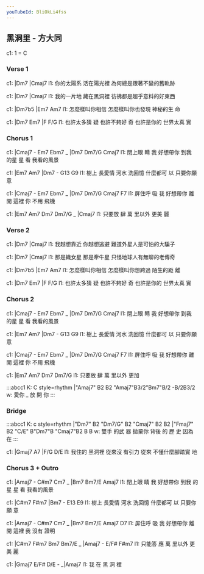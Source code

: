 ```yaml
---
youTubeId: BliOkLi4fss
---
```


## 黑洞里 - 方大同

c1: 1 = C

### Verse 1

c1: |Dm7                   |Cmaj7
l1:   你的太陽系 活在陽光裡  為何總是跟著不變的舊軌跡

c1: |Dm7                   |Cmaj7
l1:   我的一片地 藏在黑洞裡  彷彿都是超乎意料的好東西

c1: |Dm7b5                           |Em7      Am7
l1:   怎麼樣叫你相信 怎麼樣叫你也發現 神秘的生 命

c1:           |Dm7           Em7          |F        F/G
l1: 也許太多猜 疑 也許不夠好 奇 也許是你的 世界太真 實

### Chorus 1

c1: |Cmaj7  -     Em7      Ebm7 _ |Dm7  Dm7/G   Cmaj7 
l1:  閉上眼 睛 我 好想帶你 到我    的星 星   看 我看的風景

c1:     |Em7         Am7   |Dm7      -  G13      G9
l1: 樹上 長愛情 河水 洗回憶 什麼都可 以 只要你願 意

c1: |Cmaj7  -     Em7      Ebm7 _ |Dm7  Dm7/G   Cmaj7 F7
l1:  屏住呼 吸 我 好想帶你 離開    這裡      你 不用  飛機

c1: |Em7    Am7   Dm7    Dm7/G _ |Cmaj7
l1:  只要放 肆 萬 里以外 更美     麗

### Verse 2

c1: |Dm7                   |Cmaj7
l1:   我越想靠近 你越想逃避  難道外星人是可怕的大騙子

c1: |Dm7                   |Cmaj7
l1:   那是織女星 那是牽牛星  只怪地球人有無聊的老傳奇

c1: |Dm7b5                           |Em7      Am7
l1:   怎麼樣叫你相信 怎麼樣叫你想跨過 陌生的距 離

c1:           |Dm7           Em7          |F        F/G
l1: 也許太多猜 疑 也許不夠好 奇 也許是你的 世界太真 實

### Chorus 2

c1: |Cmaj7  -     Em7      Ebm7 _ |Dm7  Dm7/G   Cmaj7
l1:  閉上眼 睛 我 好想帶你 到我    的星 星   看 我看的風景

c1:     |Em7         Am7   |Dm7      -  G13      G9
l1: 樹上 長愛情 河水 洗回憶 什麼都可 以 只要你願 意

c1: |Cmaj7  -     Em7      Ebm7 _ |Dm7  Dm7/G   Cmaj7 F7
l1:  屏住呼 吸 我 好想帶你 離開    這裡      你 不用  飛機

c1: |Em7    Am7   Dm7    Dm7/G
l1:  只要放 肆 萬 里以外 更加     

:::abcc1
K: C style=rhythm
|"Amaj7" B2 B2 "Amaj7"B3/2"Bm7"B/2 -B/2B3/2
w: 愛你 _ 放 開 你
:::


### Bridge

:::abcc1
K: c style=rhythm
|"Dm7" B2 "Dm7/G" B2 "Cmaj7" B2 B2 |"Fmaj7" B2 "C/E" B"Dm7"B "Cmaj7"B2 B B
w: 雙手 的武 器 拋棄你 背後    的  歷  史      因為 在
:::

c1:       |Gmaj7         A7         |F/G            D/E
l1: 我住的 黑洞裡 從來沒 有引力 從來 不懂什麼腳踏實 地

### Chorus 3 + Outro

c1: |Amaj7  -     C#m7     Cm7 _  |Bm7  Bm7/E   Amaj7
l1:  閉上眼 睛 我 好想帶你 到我    的星 星   看 我看的風景

c1:     |C#m7        F#m7  |Bm7      -  E13      E9
l1: 樹上 長愛情 河水 洗回憶 什麼都可 以 只要你願 意

c1: |Amaj7  -     C#m7     Cm7 _  |Bm7  Bm7/E   Amaj7 D7
l1:  屏住呼 吸 我 好想帶你 離開    這裡      我 沒有  證明

c1: |C#m7   F#m7   Bm7    Bm7/E _ |Amaj7 - E/F# F#m7
l1:  只能答 應  萬 里以外 更美     麗

c1: |Gmaj7  E/F#  D/E  -  _|Amaj7
l1:  我     在    黑   洞   裡